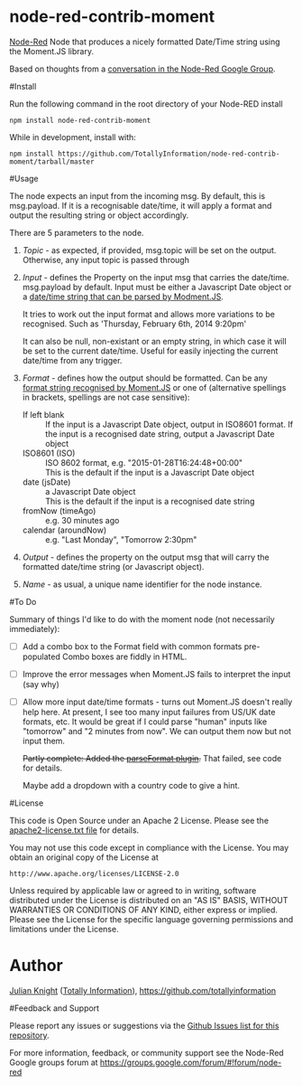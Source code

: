 # node-red-contrib-moment
[Node-Red](http://nodered.org) Node that produces a nicely formatted Date/Time string using the Moment.JS library.

Based on thoughts from a [conversation in the Node-Red Google Group](https://groups.google.com/d/msg/node-red/SXEGvfFLfQA/fhJCGBWvYEAJ).

#Install

Run the following command in the root directory of your Node-RED install

	npm install node-red-contrib-moment

While in development, install with:
   
    npm install https://github.com/TotallyInformation/node-red-contrib-moment/tarball/master

#Usage

The node expects an input from the incoming msg. By default, this is msg.payload. If it is a recognisable date/time, it will apply a format and output the resulting string or
object accordingly.

There are 5 parameters to the node.

1. *Topic* - as expected, if provided, msg.topic will be set on the output. Otherwise, any input topic is passed through
2. *Input* - defines the Property on the input msg that carries the date/time. msg.payload by default.
   Input must be either a Javascript Date object or a [date/time string that can be parsed by Modment.JS](http://momentjs.com/docs/#/parsing/string/).

   It tries to work out the input format and allows more variations to be recognised. Such as 'Thursday, February 6th, 2014 9:20pm'

   It can also be null, non-existant or an empty string, in which case it will be set to the current date/time. Useful for easily injecting the
   current date/time from any trigger.
3. *Format* - defines how the output should be formatted.
   Can be any [format string recognised by Moment.JS](http://momentjs.com/docs/#/displaying/) or one of (alternative spellings in brackets, spellings are not case sensitive):
    <dl>
        <dt>If left blank</dt>
        <dd>If the input is a Javascript Date object, output in ISO8601 format. If the input is a recognised date string, output a Javascript Date object</dd>
        <dt>ISO8601 (ISO)</dt>
        <dd>ISO 8602 format, e.g. "2015-01-28T16:24:48+00:00"<br>This is the default if the input is a Javascript Date object</dd>
        <dt>date (jsDate)</dt>
        <dd>a Javascript Date object<br>This is the default if the input is a recognised date string</dd>
        <dt>fromNow (timeAgo)</dt>
        <dd>e.g. 30 minutes ago</dd>
        <dt>calendar (aroundNow)</dt>
        <dd>e.g. "Last Monday", "Tomorrow 2:30pm"</dd>
    </dl>
4. *Output* - defines the property on the output msg that will carry the formatted date/time string (or Javascript object).
5. *Name* - as usual, a unique name identifier for the node instance.

#To Do

Summary of things I'd like to do with the moment node (not necessarily immediately):

* [ ] Add a combo box to the Format field with common formats pre-populated
  Combo boxes are fiddly in HTML. 
* [ ] Improve the error messages when Moment.JS fails to interpret the input (say why)
* [ ] Allow more input date/time formats - turns out Moment.JS doesn't really help here. At present, I see too many input failures from US/UK date formats, etc.
  It would be great if I could parse "human" inputs like "tomorrow" and "2 minutes from now". We can output them now but not input them.

  ~~Partly complete: Added the [parseFormat plugin](https://github.com/gr2m/moment.parseFormat).~~ That failed, see code for details.

  Maybe add a dropdown with a country code to give a hint.

#License 

This code is Open Source under an Apache 2 License. Please see the [apache2-license.txt file](https://github.com/TotallyInformation/node-red-contrib-moment/apache2-license.txt) for details.

You may not use this code except in compliance with the License. You may obtain an original copy of the License at

    http://www.apache.org/licenses/LICENSE-2.0

Unless required by applicable law or agreed to in writing, software distributed under the License is distributed on an 
"AS IS" BASIS, WITHOUT WARRANTIES OR CONDITIONS OF ANY KIND, either express or implied. Please see the
License for the specific language governing permissions and limitations under the License.

# Author

[Julian Knight](https://uk.linkedin.com/in/julianknight2/) ([Totally Information](https://www.totallyinformation.com)), https://github.com/totallyinformation

#Feedback and Support

Please report any issues or suggestions via the [Github Issues list for this repository](https://github.com/TotallyInformation/node-red-contrib-moment/issues).

For more information, feedback, or community support see the Node-Red Google groups forum at https://groups.google.com/forum/#!forum/node-red